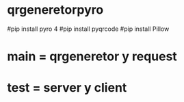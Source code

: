 # qrgeneretorpyro
 
#pip install pyro 4
#pip install pyqrcode
#pip install Pillow

# main = qrgeneretor y request
# test = server y client